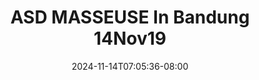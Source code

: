 --- 
title: "ASD  MASSEUSE In Bandung 14Nov19"
description: "download  video bokep ASD  MASSEUSE In Bandung 14Nov19 ig   terbaru"
date: 2024-11-14T07:05:36-08:00
file_code: "kog4j5ime9b8"
draft: false
cover: "080zph1lpzhyrhiq.jpg"
tags: ["ASD", "MASSEUSE", "Bandung", "bokep-indo", "bokep-viral", "bokep-ig"]
length: 1396
fld_id: "1483166"
foldername: "Asian s3x diary bandung"
categories: ["Asian s3x diary bandung"]
views: 0
---